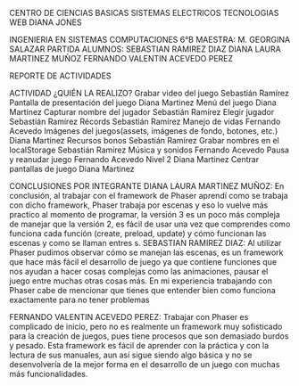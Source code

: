 
 



CENTRO DE CIENCIAS BASICAS SISTEMAS ELECTRICOS TECNOLOGIAS WEB
DIANA JONES

INGENIERIA EN SISTEMAS COMPUTACIONES 6°B
MAESTRA: M. GEORGINA SALAZAR PARTIDA ALUMNOS:
SEBASTIAN RAMIREZ DIAZ DIANA LAURA MARTINEZ MUÑOZ
FERNANDO VALENTIN ACEVEDO PEREZ 




REPORTE DE ACTIVIDADES

ACTIVIDAD	¿QUIÉN LA REALIZO?
Grabar video del juego	Sebastián Ramírez
Pantalla de presentación del juego	Diana Martinez
Menú del juego	Diana Martinez
Capturar nombre del jugador	Sebastián Ramírez
Elegir jugador	Sebastián Ramírez
Récords	Sebastián Ramírez
Manejo de vidas	Fernando Acevedo
Imágenes del juegos(assets, imágenes de fondo, botones, etc.)	Diana Martinez
Recursos bonos	Sebastián Ramírez
Grabar nombres en el localStorage	Sebastián Ramírez
Música y sonidos	Fernando Acevedo
Pausa y reanudar juego	Fernando Acevedo
Nivel 2	Diana Martinez
Centrar pantallas de juego	Diana Martinez
 
CONCLUSIONES POR INTEGRANTE
DIANA LAURA MARTINEZ MUÑOZ:
En conclusión, al trabajar con el framework de Phaser aprendí como se trabaja con dicho framework, Phaser trabaja por escenas y eso lo vuelve más practico al momento de programar, la versión 3 es un poco más compleja de manejar que la versión 2, es fácil de usar una vez que comprendes como funciona cada función (create, preload, update) y cómo funcionan las escenas y como se llaman entres s.
SEBASTIAN RAMIREZ DIAZ:
Al utilizar Phaser pudimos observar cómo se manejan las escenas, es un framework que hace más fácil el desarrollo de juego ya que contiene funciones que nos ayudan a hacer cosas complejas como las animaciones, pausar el juego entre muchas otras cosas más. En mi experiencia trabajando con Phaser cabe de mencionar que tienes que entender bien como funciona exactamente para no tener problemas


FERNANDO VALENTIN ACEVEDO PEREZ:
Trabajar con Phaser es complicado de inicio, pero no es realmente un framework muy sofisticado para la creación de juegos, pues tiene procesos que son demasiado burdos y pesado. Esta framework es fácil de aprender con la práctica y con la lectura de sus manuales, aun así sigue siendo algo básica y no se desenvolvería de la mejor forma en el desarrollo de un juego con muchas más funcionalidades.

